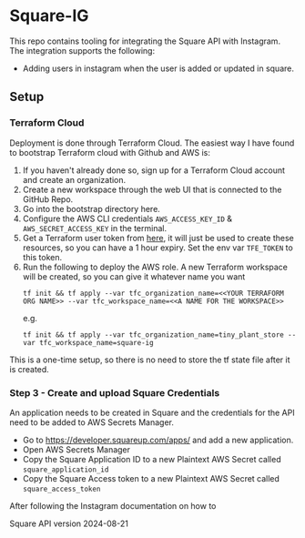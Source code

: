 # Square-IG

This repo contains tooling for integrating the Square API with Instagram. The integration supports the following:

- Adding users in instagram when the user is added or updated in square.

## Setup

### Terraform Cloud

Deployment is done through Terraform Cloud. The easiest way I have found to bootstrap Terraform cloud with Github and AWS is:

1. If you haven't already done so, sign up for a Terraform Cloud account and create an organization.
2. Create a new workspace through the web UI that is connected to the GitHub Repo.
3. Go into the bootstrap directory here.
4. Configure the AWS CLI credentials `AWS_ACCESS_KEY_ID` & `AWS_SECRET_ACCESS_KEY` in the terminal.
5. Get a Terraform user token from [here](https://app.terraform.io/app/settings/tokens), it will just be used to create these resources, so you can have a 1 hour expiry. Set the env var `TFE_TOKEN` to this token.
6. Run the following to deploy the AWS role. A new Terraform workspace will be created, so you can give it whatever name you want
   ```
   tf init && tf apply --var tfc_organization_name=<<YOUR TERRAFORM ORG NAME>> --var tfc_workspace_name=<<A NAME FOR THE WORKSPACE>>
   ```
   e.g.
   ```
   tf init && tf apply --var tfc_organization_name=tiny_plant_store --var tfc_workspace_name=square-ig
   ```

This is a one-time setup, so there is no need to store the tf state file after it is created.

### Step 3 - Create and upload Square Credentials

An application needs to be created in Square and the credentials for the API need to be added to AWS Secrets Manager.

- Go to https://developer.squareup.com/apps/ and add a new application.
- Open AWS Secrets Manager
- Copy the Square Application ID to a new Plaintext AWS Secret called `square_application_id`
- Copy the Square Access token to a new Plaintext AWS Secret called `square_access_token`

After following the Instagram documentation on how to 


Square API version 2024-08-21